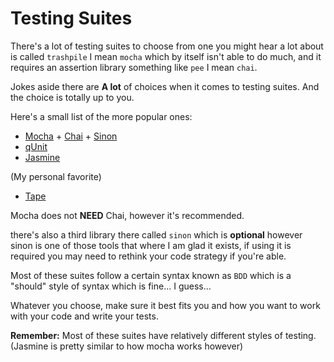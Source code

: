 # Testing Suites

There's a lot of testing suites to choose from one you might hear a lot about is called `trashpile` I mean `mocha` which by itself isn't able to do much, and it requires an assertion library something like `pee` I mean `chai`. 


Jokes aside there are **A lot** of choices when it comes to testing suites. And the choice is totally up to you.

Here's a small list of the more popular ones:

- [Mocha](https://mochajs.org/) + [Chai](http://chaijs.com/) + [Sinon](http://sinonjs.org/)
- [qUnit](https://qunitjs.com/)
- [Jasmine](https://jasmine.github.io/)

(My personal favorite)

- [Tape](https://github.com/substack/tape)

Mocha does not **NEED** Chai, however it's recommended.

there's also a third library there called `sinon` which is **optional** however sinon is one of those tools that where I am glad it exists, if using it is required you may need to rethink your code strategy if you're able.

Most of these suites follow a certain syntax known as `BDD` which is a "should" style of syntax which is fine... I guess...

Whatever you choose, make sure it best fits you and how you want to work with your code and write your tests.

**Remember:** Most of these suites have relatively different styles of testing. (Jasmine is pretty similar to how mocha works however)
